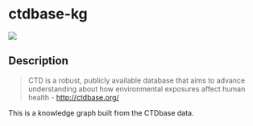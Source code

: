 # ctdbase-kg

<a href="https://github.com/biobricks-ai/ctdbase-kg/actions"><img src="https://github.com/biobricks-ai/ctdbase-kg/actions/workflows/bricktools-check.yaml/badge.svg?branch=master"/></a>

## Description

> CTD is a robust, publicly available database that aims to advance understanding about how environmental exposures affect human health - http://ctdbase.org/

This is a knowledge graph built from the CTDbase data.
